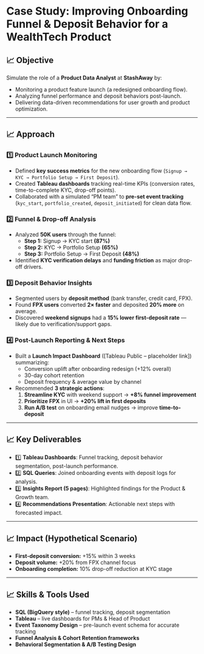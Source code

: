 #  Case Study: Improving Onboarding Funnel & Deposit Behavior for a WealthTech Product

## 📈 Objective
Simulate the role of a **Product Data Analyst** at **StashAway** by:

- Monitoring a product feature launch (a redesigned onboarding flow).
- Analyzing funnel performance and deposit behaviors post-launch.
- Delivering data-driven recommendations for user growth and product optimization.

---

## 📈 Approach

### 1️⃣ Product Launch Monitoring
- Defined **key success metrics** for the new onboarding flow (`Signup → KYC → Portfolio Setup → First Deposit`).
- Created **Tableau dashboards** tracking real-time KPIs (conversion rates, time-to-complete KYC, drop-off points).
- Collaborated with a simulated “PM team” to **pre-set event tracking** (`kyc_start`, `portfolio_created`, `deposit_initiated`) for clean data flow.

### 2️⃣ Funnel & Drop-off Analysis
- Analyzed **50K users** through the funnel:
  - **Step 1:** Signup → KYC start **(87%)**
  - **Step 2:** KYC → Portfolio Setup **(65%)**
  - **Step 3:** Portfolio Setup → First Deposit **(48%)**
- Identified **KYC verification delays** and **funding friction** as major drop-off drivers.

### 3️⃣ Deposit Behavior Insights
- Segmented users by **deposit method** (bank transfer, credit card, FPX).
- Found **FPX users** converted **2× faster** and deposited **20% more** on average.
- Discovered **weekend signups** had a **15% lower first-deposit rate** — likely due to verification/support gaps.

### 4️⃣ Post-Launch Reporting & Next Steps
- Built a **Launch Impact Dashboard** ([Tableau Public – placeholder link]) summarizing:
  - Conversion uplift after onboarding redesign (+12% overall)
  - 30-day cohort retention
  - Deposit frequency & average value by channel
- Recommended **3 strategic actions**:
  1. **Streamline KYC** with weekend support → **+8% funnel improvement**
  2. **Prioritize FPX** in UI → **+20% lift in first deposits**
  3. **Run A/B test** on onboarding email nudges → improve **time-to-deposit**

---

## 📈 Key Deliverables
- 1️⃣ **Tableau Dashboards**: Funnel tracking, deposit behavior segmentation, post-launch performance.
- 2️⃣ **SQL Queries**: Joined onboarding events with deposit logs for analysis.
- 3️⃣ **Insights Report (5 pages)**: Highlighted findings for the Product & Growth team.
- 4️⃣ **Recommendations Presentation**: Actionable next steps with forecasted impact.

---

## 📈 Impact (Hypothetical Scenario)
- **First-deposit conversion:** +15% within 3 weeks  
- **Deposit volume:** +20% from FPX channel focus  
- **Onboarding completion:** 10% drop-off reduction at KYC stage  

---

## 📈 Skills & Tools Used
- **SQL (BigQuery style)** – funnel tracking, deposit segmentation  
- **Tableau** – live dashboards for PMs & Head of Product  
- **Event Taxonomy Design** – pre-launch event schema for accurate tracking  
- **Funnel Analysis & Cohort Retention frameworks**  
- **Behavioral Segmentation & A/B Testing Design**
